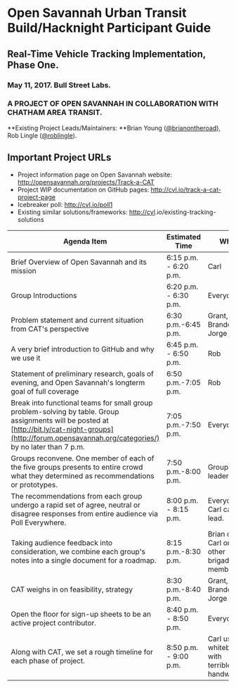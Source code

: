 # Open Savannah Urban Transit Build/Hacknight Participant Guide

## Real-Time Vehicle Tracking Implementation, Phase One. 

### May 11, 2017. Bull Street Labs.

###  A PROJECT OF OPEN SAVANNAH IN COLLABORATION WITH CHATHAM AREA TRANSIT.

**Existing Project Leads/Maintainers: **Brian Young ([@brianontheroad](http://github.com/brianontheroad)), Rob Lingle ([@roblingle](http://github.com/roblingle)).

## Important Project URLs

* Project information page on Open Savannah website: http://opensavannah.org/projects/Track-a-CAT
* Project WIP documentation on GitHub pages: http://cvl.io/track-a-cat-project-page
* Icebreaker poll: http://cvl.io/poll1
* Existing similar solutions/frameworks: [http://cvl](http://cvl/).io/existing-tracking-solutions

| Agenda Item                                                                                                                                                                                                   | Estimated Time        | Who                                             |
|---------------------------------------------------------------------------------------------------------------------------------------------------------------------------------------------------------------|-----------------------|-------------------------------------------------|
| Brief Overview of Open Savannah and its mission                                                                                                                                                               | 6:15 p.m. - 6:20 p.m. | Carl                                            |
| Group Introductions                                                                                                                                                                                           | 6:20 p.m. - 6:30 p.m. | Everyone!                                       |
| Problem statement and current situation from CAT's perspective                                                                                                                                                | 6:30 p.m.-6:45 p.m.   | Grant, Brandon, Jorge                           |
| A very brief introduction to GitHub and why we use it                                                                                                                                                         | 6:45 p.m. - 6:50 p.m. | Rob                                             |
| Statement of preliminary research, goals of evening, and Open Savannah's longterm goal of full coverage                                                                                                       | 6:50 p.m.-7:05 p.m.   | Rob                                             |
| Break into functional teams for small group problem-solving by table. Group assignments will be posted at [http://bit.ly/cat-night-groups](http://forum.opensavannah.org/categories/) by no later than 7 p.m. | 7:05 p.m.-7:50 p.m.   | Everyone!                                       |
| Groups reconvene. One member of each of the five groups presents to entire crowd what they determined as recommendations or prototypes.                                                                       | 7:50 p.m.-8:00 p.m.   | Group leaders                                   |
| The recommendations from each group undergo a rapid set of agree, neutral or disagree responses from entire audience via Poll Everywhere.                                                                     | 8:00 p.m. - 8:15 p.m. | Everyone. Carl can lead.                        |
| Taking audience feedback into consideration, we combine each group's notes into a single document for a roadmap.                                                                                              | 8:15 p.m.-8:30 p.m.   | Brian or Carl or other brigade member           |
| CAT weighs in on feasibility, strategy                                                                                                                                                                        | 8:30 p.m.-8:40 p.m.   | Grant, Brandon, Jorge                           |
| Open the floor for sign-up sheets to be an active project contributor.                                                                                                                                        | 8:40 p.m. - 8:50 p.m. | Everyone!                                       |
| Along with CAT, we set a rough timeline for each phase of project.                                                                                                                                            | 8:50 p.m. - 9:00 p.m. | Carl using whiteboard with terrible handwriting |




